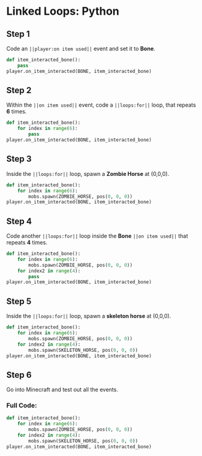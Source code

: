 # Linked Loops: Python

## Step 1
Code an ``||player:on item used||`` event and set it to  **Bone**.

```python
def item_interacted_bone():
    pass
player.on_item_interacted(BONE, item_interacted_bone)
```

## Step 2
Within the ``||on item used||`` event, code a ``||loops:for||`` loop, that repeats **6** times.

```python
def item_interacted_bone():
    for index in range(6):
        pass
player.on_item_interacted(BONE, item_interacted_bone)
```

## Step 3
Inside the ``||loops:for||`` loop, spawn a **Zombie Horse** at (0,0,0).

```python
def item_interacted_bone():
    for index in range(6):
        mobs.spawn(ZOMBIE_HORSE, pos(0, 0, 0))
player.on_item_interacted(BONE, item_interacted_bone)
```

## Step 4
Code another ``||loops:for||`` loop inside the **Bone** ``||on item used||`` that repeats **4** times.

```python
def item_interacted_bone():
    for index in range(6):
        mobs.spawn(ZOMBIE_HORSE, pos(0, 0, 0))
    for index2 in range(4):
        pass
player.on_item_interacted(BONE, item_interacted_bone)
```

## Step 5
Inside the ``||loops:for||`` loop, spawn a **skeleton horse** at (0,0,0).  

```python
def item_interacted_bone():
    for index in range(6):
        mobs.spawn(ZOMBIE_HORSE, pos(0, 0, 0))
    for index2 in range(4):
        mobs.spawn(SKELETON_HORSE, pos(0, 0, 0))
player.on_item_interacted(BONE, item_interacted_bone)
```

## Step 6
Go into Minecraft and test out all the events.

### Full Code: 

```python
def item_interacted_bone():
    for index in range(6):
        mobs.spawn(ZOMBIE_HORSE, pos(0, 0, 0))
    for index2 in range(4):
        mobs.spawn(SKELETON_HORSE, pos(0, 0, 0))
player.on_item_interacted(BONE, item_interacted_bone)
```

